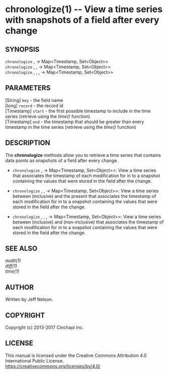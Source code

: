 chronologize(1) -- View a time series with snapshots of a field after every change
==================================================================================

## SYNOPSIS

`chronologize` <key>, <record> -> Map&lt;Timestamp, Set&lt;Object&gt;&gt;<br />
`chronologize` <key>, <record>, <start> -> Map&lt;Timestamp, Set&lt;Object&gt;&gt;<br />
`chronologize` <key>, <record>, <start>, <end> -> Map&lt;Timestamp, Set&lt;Object&gt;&gt;<br />

## PARAMETERS
[String] `key` - the field name<br />
[long] `record` - the record id<br />
[Timestamp] `start` - the first possible timestamp to include in the time series (retrieve using the *time()* function)<br />
[Timestamp] `end` - the timestamp that should be greater than every timestamp in the time series (retrieve using the *time()* function)<br />

## DESCRIPTION
The **chronologize** methods allow you to retrieve a time series that contains data points as snapshots of a field after every change.

  * `chronologize` <key>, <record> -> Map&lt;Timestamp, Set&lt;Object&gt;&gt;:
    View a time series that associates the timestamp of each modification for <key> in <record> to a snapshot containing the values that were stored in the field after the change.

  * `chronologize` <key>, <record>, <start> -> Map&lt;Timestamp, Set&lt;Object&gt;&gt;:
    View a time series between <start> (inclusive) and the present that associates the timestamp of each modification for <key> in <record> to a snapshot containing the values that were stored in the field after the change.

  * `chronologize` <key>, <record>, <start>, <end> -> Map&lt;Timestamp, Set&lt;Object&gt;&gt;:
    View a time series between <start> (inclusive) and <end> (non-inclusive) that associates the timestamp of each modification for <key> in <record> to a snapshot containing the values that were stored in the field after the change.

## SEE ALSO
*audit(1)*<br />
*diff(1)*<br />
*time(1)*<br />

## AUTHOR
Written by Jeff Nelson.

## COPYRIGHT
Copyright (c) 2013-2017 Cinchapi Inc.

## LICENSE
This manual is licensed under the Creative Commons Attribution 4.0 International Public License. <br />
https://creativecommons.org/licenses/by/4.0/
